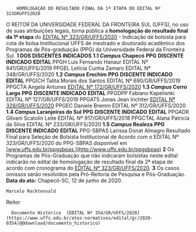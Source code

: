         HOMOLOGAÇÃO DO RESULTADO FINAL DA 1ª ETAPA DO EDITAL Nº 323GRUFFS2020  

 O REITOR DA UNIVERSIDADE FEDERAL DA FRONTEIRA SUL (UFFS), no uso de suas atribuições legais, torna pública a **homologação do resultado final da 1ª etapa** do [EDITAL Nº 323/GR/UFFS/2020](https://www.uffs.edu.br/atos-normativos/edital/gr/2020-0323) - Indicação de bolsista para cota de bolsa Institucional UFFS de mestrado e doutorado acadêmico dos Programas de Pós-graduação (PPG) da Universidade Federal da Fronteira Sul.   **1 DOS DISCENTES INDICADOS** **1.1 *Campus*  Chapecó**     **PPG**   **DISCENTE INDICADO**   **EDITAL**     PPGH   Luis Fernando Hanaur   EDITAL Nº 841/GR/UFFS/2019     PPGEL   Letícia Cunha Zamaro   EDITAL Nº 348/GR/UFFS/2020     **1.2 *Campus*  Erechim**     **PPG**   **DISCENTE INDICADO**   **EDITAL**     PPGICH   Talita Morais dos Santos   EDITAL Nº 690/GR/UFFS/2019     PPGCTA   Angela Antunes   [EDITAL Nº 172/GR/UFFS/2020](https://www.uffs.edu.br/atos-normativos/edital/gr/2020-0172)     **1.3 *Campus*  Cerro Largo**     **PPG**   **DISCENTE INDICADO**   **EDITAL**     PPGDPP   Fabiano Kapelisnki   EDITAL Nº 127/GR/UFFS/2019     PPGATS   Jonas Jean Inchiter   [EDITAL Nº 328/GR/UFFS/2020](https://www.uffs.edu.br/atos-normativos/edital/gr/2020-0328)     PPGEC   Daniele Bremm   EDITAL Nº 312/GR/UFFS/2020     **1.4 *Campus*  Laranjeiras do Sul**     **PPG**   **DISCENTE INDICADO**   **EDITAL**     PPGADR   Gilvani Scatolin Leite   EDITAL Nº 917/GR/UFFS/2018     PPGCTAL   Alana Patricia da Silva   EDITAL Nº 233/GR/UFFS/2020     **1.5 *Campus*  Realeza**     **PPG**   **DISCENTE INDICADO**   **EDITAL**     PPG-SBPAS   Larissa Donat Almagro   Resultado Final para Seleção de Bolsista Institucional de Acordo com o EDITAL Nº 323/GR/UFFS/2020 do PPG-SBPAS disponível em [www.uffs.edu.br/ppgsbpas.](http://www.uffs.edu.br/ppgsbpas)       **2**  Os Programas de Pós-Graduação que não indicaram bolsistas neste edital indicarão no edital de homologação de resultado final da 2ª etapa de acordo com cronograma do [EDITAL Nº 323/GR/UFFS/2020](https://www.uffs.edu.br/atos-normativos/edital/gr/2020-0323).   **3**  Os casos omissos serão resolvidos pela Pró-Reitoria de Pesquisa e Pós-Graduação.        **Data do ato:** Chapecó-SC, 12 de junho de 2020.   
 

    Marcelo Recktenvald   
 Reitor 

      Documento Histórico  [EDITAL Nº 354/GR/UFFS/2020](https://www.uffs.edu.br/atos-normativos/edital/gr/2020-0354/@@download/documento_historico)     
      